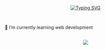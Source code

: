 <div align="center">
	
[![Typing SVG](https://readme-typing-svg.herokuapp.com?font=Oleo+Script&color=336B7C&size=35&center=true&vCenter=true&width=404&height=53&lines=%E3%80%80%E3%80%80Hi+there%2C+I'm+Sunjoo.+%E3%80%80%E3%80%80)](https://git.io/typing-svg)
	
</div>

<br>

🌱 I’m currently learning web development

<br>

<div id="header" align="center">
  <img src="https://www.moma.org/d/assets/W1siZiIsIjIwMTkvMDkvMTgvOTdlb2s2NHFral82NjZfMTk1OV9hX2NfQ0NDUl9GdWxsX3NpemVfSlBFRy5qcGciXSxbInAiLCJjb252ZXJ0IiwiLXF1YWxpdHkgOTAgLXJlc2l6ZSAyMDAweDY2N14gLWdyYXZpdHkgQ2VudGVyIC1jcm9wIDIwMDB4NjY3KzArMCJdXQ/666_1959_a-c_CCCR-Full_size_JPEG.jpg?sha=09c0ce29fef459c5"/>
</div>

<!--
**snnzzoo/snnzzoo** is a ✨ _special_ ✨ repository because its `README.md` (this file) appears on your GitHub profile.

Here are some ideas to get you started:

- 🔭 I’m currently working on ...
- 🌱 I’m currently learning web development
- 👯 I’m looking to collaborate on ...
- 🤔 I’m looking for help with ...
- 💬 Ask me about ...
- 📫 How to reach me: ...
- 😄 Pronouns: ...
- ⚡ Fun fact: ...
-->
